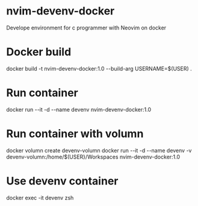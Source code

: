 # nvim-devenv-docker
Develope environment for c programmer with Neovim on docker

# Docker build
docker build -t nvim-devenv-docker:1.0 --build-arg USERNAME=$(USER) .

# Run container
docker run --it -d --name devenv nvim-devenv-docker:1.0

# Run container with volumn
docker volumn create devenv-volumn
docker run --it -d --name devenv -v devenv-volumn:/home/$(USER}/Workspaces nvim-devenv-docker:1.0

# Use devenv container
docker exec -it devenv zsh
